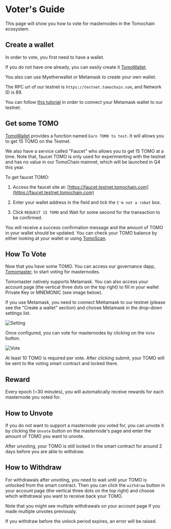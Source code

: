 # Voter's Guide

This page will show you how to vote for masternodes in the Tomochain ecosystem.

## Create a wallet

In order to vote, you first need to have a wallet.

If you do not have one already, you can easily create it [TomoWallet](https://wallet.testnet.tomochain.com).

You also can use Myetherwallet or Metamask to create your own wallet. 

The RPC url of our testnet is `https://testnet.tomochain.com`, and Network ID is 89.

You can follow [this tutorial](https://medium.com/tomochain/tomo-guideline-how-to-connect-metamask-wallet-to-tomochain-f25053361ef) in order to connect your Metamask wallet to our testnet.

## Get some TOMO
[TomoWallet](https://wallet.testnet.tomochain.com) provides a function named `Earn TOMO to test`. It will allows you to get 15 TOMO on the Testnet.

We also have a service called "Faucet" who allows you to get 15 TOMO at a time. Note that, faucet TOMO is only used for experimenting with the testnet and has no value in our TomoChain mainnet, which will be launched in Q4 this year. 

To get faucet TOMO:
1. Access the faucet site at: [https://faucet.testnet.tomochain.com](https://faucet.testnet.tomochain.com)

2. Enter your wallet address in the field and tick the `I'm not a robot` box.

3. Click `REQUEST 15 TOMO` and Wait for some second for the transaction to be confirmed.

You will receive a success confirmation message and the amount of TOMO in your wallet should be updated. You can check your TOMO balance by either looking at your wallet or using [TomoScan](https://scan.testnet.tomochain.com).

## How To Vote

Now that you have some TOMO. You can access our governance dapp, [Tomomaster](https://master.testnet.tomochain.com/), to start voting for masternodes.


Tomomaster natively supports Metamask. You can also access your account page (the vertical three dots on the top right) to fill in your wallet Private Key or MNEMONIC (see image below).

If you use Metamask, you need to connect Mettamask to our testnet (please see the "Create a wallet" section) and choose Metamask in the drop-down settings list.


![Setting](/figures/settingpage.jpg)

Once configured, you can vote for masternodes by clicking on the `Vote` button.


![Vote](/figures/vote.jpg)

At least 10 TOMO is required per vote. After clicking submit, your TOMO will be sent to the voting smart contract and locked there.

## Reward
Every epoch (~30 minutes), you will automatically receive rewards for each masternode you voted for.

## How to Unvote

If you do not want to support a masternode you voted for, you can unvote it by clicking the `Unvote` button on the masternode's page and enter the amount of TOMO you want to unvote. 

After unvoting, your TOMO is still locked in the smart contract for around 2 days before you are able to withdraw.

## How to Withdraw

For withdrawals after unvoting, you need to wait until your TOMO is unlocked from the smart contract. Then you can click the `withdraw` button in your account page (the vertical three dots on the top right) and choose which withdrawal you want to receive back your TOMO. 

Note that you might see multiple withdrawals on your account page if you made multiple unvotes previously. 

If you withdraw before the unlock period expires, an error will be raised.





